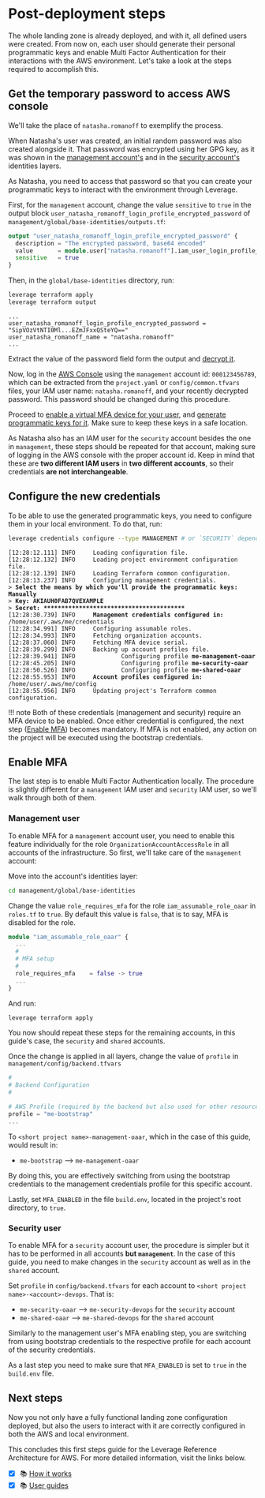 # Post-deployment steps

The whole landing zone is already deployed, and with it, all defined users were created. From now on, each user should generate their personal programmatic keys and enable Multi Factor Authentication for their interactions with the AWS environment. Let's take a look at the steps required to accomplish this.

## Get the temporary password to access AWS console

We'll take the place of `natasha.romanoff` to exemplify the process.

When Natasha's user was created, an initial random password was also created alongside it. That password was encrypted using her GPG key, as it was shown in the [management account's](../management-account/#identities-layer) and in the [security account's](../security-and-shared-accounts/#identities-layer) identities layers.

As Natasha, you need to access that password so that you can create your programmatic keys to interact with the environment through Leverage.

First, for the `management` account, change the value `sensitive` to `true` in the output block `user_natasha_romanoff_login_profile_encrypted_password` of `management/global/base-identities/outputs.tf`:

``` terraform
output "user_natasha_romanoff_login_profile_encrypted_password" {
  description = "The encrypted password, base64 encoded"
  value       = module.user["natasha.romanoff"].iam_user_login_profile_encrypted_password
  sensitive   = true
}
```

Then, in the `global/base-identities` directory, run:

``` bash
leverage terraform apply
leverage terraform output
```
```
...
user_natasha_romanoff_login_profile_encrypted_password = "SipVOzVtNTI0Ml...EZmJFxxQSteYQ=="
user_natasha_romanoff_name = "natasha.romanoff"
...
```

Extract the value of the password field form the output and [decrypt it](../../user-guide/features/identities/gpg#how-to-manage-your-gpg-keys).

Now, log in the [AWS Console](https://console.aws.amazon.com/) using the `management` account id: `000123456789`, which can be extracted from the `project.yaml` or `config/common.tfvars` files, your IAM user name: `natasha.romanoff`, and your recently decrypted password. This password should be changed during this procedure.

Proceed to [enable a virtual MFA device for your user](https://docs.aws.amazon.com/IAM/latest/UserGuide/id_credentials_mfa_enable_virtual.html#enable-virt-mfa-for-iam-user), and [generate programmatic keys for it](https://docs.aws.amazon.com/IAM/latest/UserGuide/id_credentials_access-keys.html#Using_CreateAccessKey). Make sure to keep these keys in a safe location.

As Natasha also has an IAM user for the `security` account besides the one in `management`, these steps should be repeated for that account, making sure of logging in the AWS console with the proper account id. Keep in mind that these are **two different IAM users** in **two different accounts**, so their credentials **are not interchangeable**.

## Configure the new credentials

To be able to use the generated programmatic keys, you need to configure them in your local environment. To do that, run:

``` bash
leverage credentials configure --type MANAGEMENT # or `SECURITY` depending on the credentials to configured
```
<pre><code><span class="fsg-timestamp">[12:28:12.111]</span> INFO     Loading configuration file.
<span class="fsg-timestamp">[12:28:12.132]</span> INFO     Loading project environment configuration file.
<span class="fsg-timestamp">[12:28:12.139]</span> INFO     Loading Terraform common configuration.
<span class="fsg-timestamp">[12:28:13.237]</span> INFO     Configuring management credentials.
<span class="fsg-prompt">></span> <b>Select the means by which you'll provide the programmatic keys: <span class="fsg-userinput">Manually</span></b>
<span class="fsg-prompt">></span> <b>Key: <span class="fsg-userinput">AKIAUH0FAB7QVEXAMPLE</span></b>
<span class="fsg-prompt">></span> <b>Secret: <span class="fsg-userinput">****************************************</span></b>
<span class="fsg-timestamp">[12:28:30.739]</span> INFO     <b>Management credentials configured in:</b> <span class="fsg-path">/home/user/.aws/me/credentials</span>
<span class="fsg-timestamp">[12:28:34.991]</span> INFO     Configuring assumable roles.
<span class="fsg-timestamp">[12:28:34.993]</span> INFO     Fetching organization accounts.
<span class="fsg-timestamp">[12:28:37.060]</span> INFO     Fetching MFA device serial.
<span class="fsg-timestamp">[12:28:39.299]</span> INFO     Backing up account profiles file.
<span class="fsg-timestamp">[12:28:39.941]</span> INFO             Configuring profile <b>me-management-oaar</b>
<span class="fsg-timestamp">[12:28:45.205]</span> INFO             Configuring profile <b>me-security-oaar</b>
<span class="fsg-timestamp">[12:28:50.526]</span> INFO             Configuring profile <b>me-shared-oaar</b>
<span class="fsg-timestamp">[12:28:55.953]</span> INFO     <b>Account profiles configured in:</b> <span class="fsg-path">/home/user/.aws/me/config</span>
<span class="fsg-timestamp">[12:28:55.956]</span> INFO     Updating project's Terraform common configuration.
</code></pre>

!!! note
    Both of these credentials (management and security) require an MFA device to be enabled. Once either credential is configured, the next step ([Enable MFA](#enable-mfa)) becomes mandatory. If MFA is not enabled, any action on the project will be executed using the bootstrap credentials.

## Enable MFA

The last step is to enable Multi Factor Authentication locally. The procedure is slightly different for a `management` IAM user and `security` IAM user, so we'll walk through both of them.

### Management user

To enable MFA for a `management` account user, you need to enable this feature individually for the role `OrganizationAccountAccessRole` in all accounts of the infrastructure. So first, we'll take care of the `management` account:

Move into the account's identities layer:

``` bash
cd management/global/base-identities
```

Change the value `role_requires_mfa` for the role `iam_assumable_role_oaar` in `roles.tf` to `true`. By default this value is `false`, that is to say, MFA is disabled for the role.

``` terraform
module "iam_assumable_role_oaar" {
  ...
  #
  # MFA setup
  #
  role_requires_mfa    = false -> true
  ...
}
```

And run:

``` bash
leverage terraform apply
```

You now should repeat these steps for the remaining accounts, in this guide's case, the `security` and `shared` accounts.

Once the change is applied in all layers, change the value of `profile` in `management/config/backend.tfvars`

``` terraform
#
# Backend Configuration
#

# AWS Profile (required by the backend but also used for other resources)
profile = "me-bootstrap"
...
```

To `<short project name>-management-oaar`, which in the case of this guide, would result in:

* `me-bootstrap` --> `me-management-oaar`

By doing this, you are effectively switching from using the bootstrap credentials to the management credentials profile for this specific account.

Lastly, set `MFA_ENABLED` in the file `build.env`, located in the project's root directory, to `true`.

### Security user

To enable MFA for a `security` account user, the procedure is simpler but it has to be performed in all accounts **but `management`**. In the case of this guide, you need to make changes in the `security` account as well as in the `shared` account.

Set `profile` in `config/backend.tfvars` for each account to `<short project name>-<account>-devops`. That is:

* `me-security-oaar` --> `me-security-devops` for the `security` account
* `me-shared-oaar` --> `me-shared-devops` for the `shared` account

Similarly to the management user's MFA enabling step, you are switching from using bootstrap credentials to the respective profile for each account of the security credentials.

As a last step you need to make sure that `MFA_ENABLED` is set to `true` in the `build.env` file.

## Next steps

Now you not only have a fully functional landing zone configuration deployed, but also the users to interact with it are correctly configured in both the AWS and local environment.

This concludes this first steps guide for the Leverage Reference Architecture for AWS. For more detailed information, visit the links below.

- [X] :books: [How it works](../how-it-works/design/index.md)
- [X] :books: [User guides](../user-guide/index.md)
